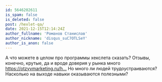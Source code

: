 ```yaml
---
id: 5646202611
is_spam: false
is_deleted: false
post: /hexlet-qa/
date: 2021-12-15T12:14:24Z
author_fullname: 'Романов Станислав'
author_nickname: 'disqus_suC7OTLSeY'
author_is_anon: false
---
```


<p>А что можете в целом про программы хекслета сказать? Отзывы, конечно, крутые, да и вроде доверия у рынка много <a href="https://otzyvmarketing.ru/hexlet/" rel="nofollow noopener" title="https://otzyvmarketing.ru/hexlet/">https://otzyvmarketing.ru/h...</a> Но много ли людей трудоустраиваются? Насколько на выходе навыки оказываются полезными?</p>

